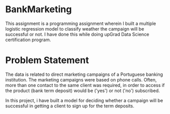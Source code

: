 # BankMarketing
This assignment is a programming assignment wherein I built a multiple logistic regression model to classify weather the campaign will be successful or not. I have done this while doing upGrad Data Science certification program.
# Problem Statement 
The data is related to direct marketing campaigns of a Portuguese banking institution. The marketing campaigns were based on phone calls. Often, more than one contact to the same client was required, in order to access if the product (bank term deposit) would be ('yes') or not ('no') subscribed. 

In this project, i have built a model for deciding whether a campaign will be successful in getting a client to sign up for the term deposits.